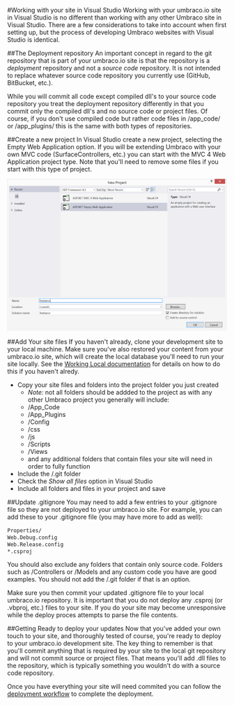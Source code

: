 #Working with your site in Visual Studio
Working with your umbraco.io site in Visual Studio is no different than working with any other Umbraco site in Visual Studio.  There are a few considerations to take into account when first setting up, but the process of developing Umbraco websites with Visual Studio is identical.

##The Deployment repository
An important concept in regard to the git repository that is part of your umbraco.io site is that the repository is a *deployment* repository and not a *source code* repository.  It is not intended to replace whatever source code repository you currently use (GitHub, BitBucket, etc.). 

While you will commit all code except compiled dll's to your source code repository you treat the deployment repository differently in that you commit only the compiled dll's and no source code or project files.  Of course, if you don't use compiled code but rather code files in /app_code/ or /app_plugins/ this is the same with both types of repositories.

##Create a new project
In Visual Studio create a new project, selecting the Empty Web Application option.  If you will be extending Umbraco with your own MVC code (SurfaceControllers, etc.) you can start with the MVC 4 Web Application project type.  Note that you'll need to remove some files if you start with this type of project.

![visualstudio](images/filenewproject.PNG)

##Add Your site files
If you haven't already, clone your development site to your local machine.  Make sure you've also restored your content from your umbraco.io site, which will create the local database you'll need to run your site locally.  See the [Working Local documentation](working-local.md) for details on how to do this if you haven't alredy.

- Copy your site files and folders into the project folder you just created
  * _Note:_ not all folders should be addded to the project as with any other Umbraco project you generally will include:
  * /App_Code
  * /App_Plugins
  * /Config
  * /css
  * /js
  * /Scripts
  * /Views
  * and any additional folders that contain files your site will need in order to fully function
- Include the /.git folder
- Check the *Show all files* option in Visual Studio
- Include all folders and files in your project and save

##Update .gitignore
You may need to add a few entries to your .gitignore file so they are not deployed to your umbraco.io site.  For example, you can add these to your .gitignore file (you may have more to add as well):
```
Properties/
Web.Debug.config
Web.Release.config
*.csproj
```

You should also exclude any folders that contain only source code.  Folders such as /Controllers or /Models and any custom code you have are good examples.  You should not add the /.git folder if that is an option.

Make sure you then commit your updated .gitignore file to your local umbraco.io repository.  It is important that you do not deploy any .csproj (or .vbproj, etc.) files to your site.  If you do your site may become unresponsive while the deploy proces attempts to parse the file contents.

##Getting Ready to deploy your updates
Now that you've added your own touch to your site, and thoroughly tested of course, you're ready to deploy to your umbraco.io development site.  The key thing to remember is that you'll commit anything that is required by your site to the local git repository and will not commit source or project files.  That means you'll add .dll files to the repository, which is typically something you wouldn't do with a source code repository.

Once you have everything your site will need commited you can follow the [deployment workflow](/Deployment/index.md) to complete the deployment.
